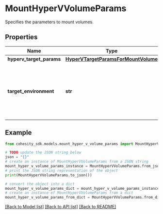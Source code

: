 # MountHyperVVolumeParams

Specifies the parameters to mount volumes.

## Properties

Name | Type | Description | Notes
------------ | ------------- | ------------- | -------------
**hyperv_target_params** | [**HyperVTargetParamsForMountVolume**](HyperVTargetParamsForMountVolume.md) |  | [optional] 
**target_environment** | **str** | Specifies the environment of the recovery target. The corresponding params below must be filled out. | 

## Example

```python
from cohesity_sdk.models.mount_hyper_v_volume_params import MountHyperVVolumeParams

# TODO update the JSON string below
json = "{}"
# create an instance of MountHyperVVolumeParams from a JSON string
mount_hyper_v_volume_params_instance = MountHyperVVolumeParams.from_json(json)
# print the JSON string representation of the object
print(MountHyperVVolumeParams.to_json())

# convert the object into a dict
mount_hyper_v_volume_params_dict = mount_hyper_v_volume_params_instance.to_dict()
# create an instance of MountHyperVVolumeParams from a dict
mount_hyper_v_volume_params_from_dict = MountHyperVVolumeParams.from_dict(mount_hyper_v_volume_params_dict)
```
[[Back to Model list]](../README.md#documentation-for-models) [[Back to API list]](../README.md#documentation-for-api-endpoints) [[Back to README]](../README.md)


